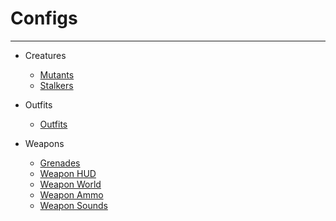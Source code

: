 # Configs

___

- Creatures
  - [Mutants](creatures/m_(mutant).ltx.md)
  - [Stalkers](creatures/m_stalker.ltx.md)

- Outfits
  - [Outfits](items/outfits/o_(outfit).ltx.md)

- Weapons
  - [Grenades](items/weapons/m_(grenade).md)
  - [Weapon HUD](items/weapons/w_(weapon)-hud.md)
  - [Weapon World](items/weapons/w_(weapon)-world.md)
  - [Weapon Ammo](items/weapons/weapon_ammo.ltx.md)
  - [Weapon Sounds](items/weapons/weapon_sounds.ltx.md)
